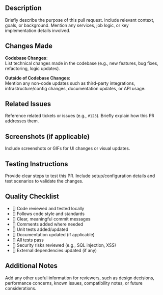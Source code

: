 ## Description
Briefly describe the purpose of this pull request. Include relevant context, goals, or background. Mention any services, job logic, or key implementation details involved.

## Changes Made

**Codebase Changes:**  
List technical changes made in the codebase (e.g., new features, bug fixes, refactoring, logic updates).

**Outside of Codebase Changes:**  
Mention any non-code updates such as third-party integrations, infrastructure/config changes, documentation updates, or API usage.

## Related Issues

Reference related tickets or issues (e.g., `#123`). Briefly explain how this PR addresses them.

## Screenshots (if applicable)

Include screenshots or GIFs for UI changes or visual updates.

## Testing Instructions

Provide clear steps to test this PR. Include setup/configuration details and test scenarios to validate the changes.

## Quality Checklist

- [] Code reviewed and tested locally  
- [] Follows code style and standards  
- [] Clear, meaningful commit messages  
- [] Comments added where needed  
- [] Unit tests added/updated  
- [] Documentation updated (if applicable)  
- [] All tests pass  
- [] Security risks reviewed (e.g., SQL injection, XSS)  
- [] External dependencies updated (if any)

## Additional Notes
Add any other useful information for reviewers, such as design decisions, performance concerns, known issues, compatibility notes, or future considerations.